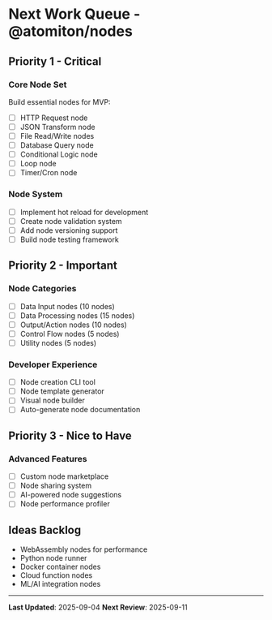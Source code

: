 # Next Work Queue - @atomiton/nodes

## Priority 1 - Critical

### Core Node Set

Build essential nodes for MVP:

- [ ] HTTP Request node
- [ ] JSON Transform node
- [ ] File Read/Write nodes
- [ ] Database Query node
- [ ] Conditional Logic node
- [ ] Loop node
- [ ] Timer/Cron node

### Node System

- [ ] Implement hot reload for development
- [ ] Create node validation system
- [ ] Add node versioning support
- [ ] Build node testing framework

## Priority 2 - Important

### Node Categories

- [ ] Data Input nodes (10 nodes)
- [ ] Data Processing nodes (15 nodes)
- [ ] Output/Action nodes (10 nodes)
- [ ] Control Flow nodes (5 nodes)
- [ ] Utility nodes (5 nodes)

### Developer Experience

- [ ] Node creation CLI tool
- [ ] Node template generator
- [ ] Visual node builder
- [ ] Auto-generate node documentation

## Priority 3 - Nice to Have

### Advanced Features

- [ ] Custom node marketplace
- [ ] Node sharing system
- [ ] AI-powered node suggestions
- [ ] Node performance profiler

## Ideas Backlog

- WebAssembly nodes for performance
- Python node runner
- Docker container nodes
- Cloud function nodes
- ML/AI integration nodes

---

**Last Updated**: 2025-09-04
**Next Review**: 2025-09-11
